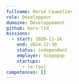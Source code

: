 ```yaml
---
fullname: Hervé Cauwelier
role: Développeur
domaine: Développement
github: bors-ltd
missions:
  - start: 2020-11-16
    end: 2024-12-30
    status: independent
    employer: Scopopop
    startups:
      - le-taxi
competences: []
---
```

